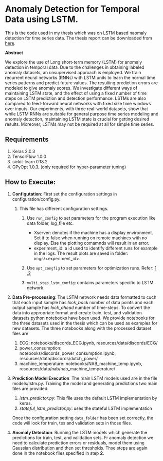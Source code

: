 # Anomaly Detection for Temporal Data using LSTM.
This is the code used in my thesis which was on LSTM based naomaly detection for time series data. The thesis report can be downloaded from [here](http://www.diva-portal.org/smash/record.jsf?pid=diva2:1149130).

**Abstract**

We explore the use of Long short-term memory (LSTM) for anomaly detection in temporal data. Due to the challenges in obtaining labeled anomaly datasets, an unsupervised approach is employed. We train recurrent neural networks (RNNs) with LSTM units to learn the normal time series patterns and predict future values. The resulting prediction errors are modeled to give anomaly scores. We investigate different ways of maintaining LSTM state, and the effect of using a fixed number of time steps on LSTM prediction and detection performance. LSTMs are also compared to feed-forward neural networks with fixed size time windows over inputs. Our experiments, with three real-world datasets, show that while LSTM RNNs are suitable for general purpose time series modeling and anomaly detection, maintaining LSTM state is crucial for getting desired results. Moreover, LSTMs may not be required at all for simple time series.

## Requirements
1. Keras 2.0.3
2. TensorFlow 1.0.0
3. sickit-learn 0.18.2
4. GPyOpt 1.0.3. (only required for hyper-parameter tuning)


## How to Execute:
1. **Configutation**: First set the configuration settings in configuration/config.py.
    1. This file has different configuration settings.
        1. Use `run_config` to set parameters for the program execution
         like data folder, log_file etc.
            * Xserver: denotes if the machine has a display environment. Set it to false when
                       running on remote machines with no display. Else the plotting comamnds will result in an error.
            * experiment_id: a id used to identify different runs for example in the logs. The result plots are saved in folder: imgs/<experiment_id>.

        2. Use `opt_congfig` to set parameters for optimization runs. Refer:
           [1](https://github.com/SheffieldML/GPyOpt) ,[2](http://pythonhosted.org/GPyOpt/)

        3. `multi_step_lstm_config`: contains parameters specific to LSTM network


2. **Data Pre-processing**: The LSTM network needs data formatted to cuch that each input
 sample has *look_back* number of data points and each output sample has *look_ahead* number
 of time-steps. To convert the data into appropriate format and create train, test,  and validation datasets python notebooks have been used.
 We provide notebooks for the three datasets used in the thesis which can be used as examples for new datasets.
 The three notebooks along with the processed dataset files are:
    1. ECG: notebooks/discords_ECG.ipynb, resources/data/discords/ECG/
    2. power_consumption: notebooks/discords_power_consumption.ipynb, resources/data/discords/dutch_power/
    3. machine_temperature: notebooks/NAB_machine_temp.ipynb, resources/data/nab/nab_machine_temperature/

3. **Prediction Model Execution**: The main LSTM models used are in the file models/lstm.py. Training the model and generating predictions two main files
    are provided:
     1. *lstm_predictor.py*: This file uses the default LSTM implementation by keras.
     2. *stateful_lstm_predictor.py*: uses the stateful LSTM implementation

    Once the configuration setting `data_folder` has been set correctly, the code will look for train, tes and validation sets in those files.


4. **Anomaly Detection**:
Running the LSTM models which generate the predictions for train, test, and validation sets. Fr anomaly detection we need to calculate prediction errors or residuals,
model them using Gaussian distribution and then set thresholds. Thse steps are again done in the notebook files specified in step **2**.


